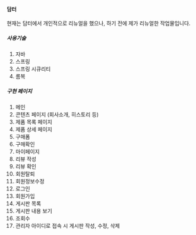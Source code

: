 #### 담터

현재는 담터에서 개인적으로 리뉴얼을 했으나, 하기 전에 제가 리뉴얼한 작업물입니다.

##### 사용기술

1. 자바
2. 스프링
3. 스프링 시큐리티
4. 롬복

##### 구현 페이지

1. 메인
2. 콘텐츠 페이지 (회사소개, 히스토리 등)
3. 제품 목록 페이지
4. 제품 상세 페이지
5. 구매폼
6. 구매확인
7. 마이페이지
8. 리뷰 작성
9. 리뷰 확인
10. 회원탈퇴
11. 회원정보수정
12. 로그인
13. 회원가입
14. 게시판 목록
15. 게시판 내용 보기
16. 조회수
17. 관리자 아이디로 접속 시 게시판 작성, 수정, 삭제
